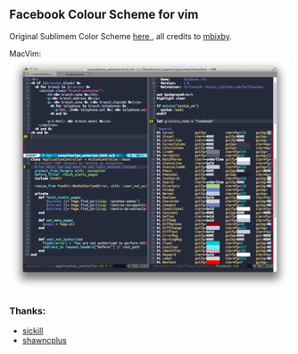 ## Facebook Colour Scheme for vim

Original Sublimem Color Scheme [ here ]( https://github.com/mbixby/facebook-color-scheme ), all credits to [mbixby](https://github.com/mbixby).

MacVim:
![fcs-macvim](facebook-colour-scheme.png)

### Thanks:
  - [sickill](https://github.com/sickill/coloration)
  - [shawncplus](http://github.com/shawncplus/Vim-toCterm)
